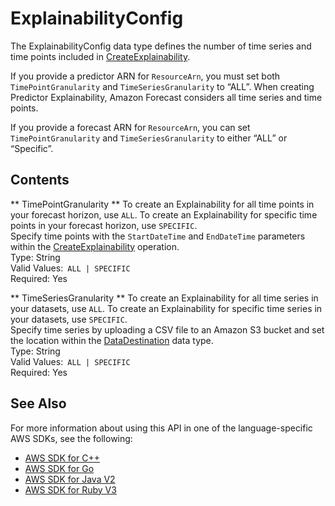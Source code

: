# ExplainabilityConfig<a name="API_ExplainabilityConfig"></a>

The ExplainabilityConfig data type defines the number of time series and time points included in [CreateExplainability](API_CreateExplainability.md)\.

If you provide a predictor ARN for `ResourceArn`, you must set both `TimePointGranularity` and `TimeSeriesGranularity` to “ALL”\. When creating Predictor Explainability, Amazon Forecast considers all time series and time points\.

If you provide a forecast ARN for `ResourceArn`, you can set `TimePointGranularity` and `TimeSeriesGranularity` to either “ALL” or “Specific”\.

## Contents<a name="API_ExplainabilityConfig_Contents"></a>

 ** TimePointGranularity **   <a name="forecast-Type-ExplainabilityConfig-TimePointGranularity"></a>
To create an Explainability for all time points in your forecast horizon, use `ALL`\. To create an Explainability for specific time points in your forecast horizon, use `SPECIFIC`\.  
Specify time points with the `StartDateTime` and `EndDateTime` parameters within the [CreateExplainability](API_CreateExplainability.md) operation\.  
Type: String  
Valid Values:` ALL | SPECIFIC`   
Required: Yes

 ** TimeSeriesGranularity **   <a name="forecast-Type-ExplainabilityConfig-TimeSeriesGranularity"></a>
To create an Explainability for all time series in your datasets, use `ALL`\. To create an Explainability for specific time series in your datasets, use `SPECIFIC`\.  
Specify time series by uploading a CSV file to an Amazon S3 bucket and set the location within the [DataDestination](API_DataDestination.md) data type\.  
Type: String  
Valid Values:` ALL | SPECIFIC`   
Required: Yes

## See Also<a name="API_ExplainabilityConfig_SeeAlso"></a>

For more information about using this API in one of the language\-specific AWS SDKs, see the following:
+  [AWS SDK for C\+\+](https://docs.aws.amazon.com/goto/SdkForCpp/forecast-2018-06-26/ExplainabilityConfig) 
+  [AWS SDK for Go](https://docs.aws.amazon.com/goto/SdkForGoV1/forecast-2018-06-26/ExplainabilityConfig) 
+  [AWS SDK for Java V2](https://docs.aws.amazon.com/goto/SdkForJavaV2/forecast-2018-06-26/ExplainabilityConfig) 
+  [AWS SDK for Ruby V3](https://docs.aws.amazon.com/goto/SdkForRubyV3/forecast-2018-06-26/ExplainabilityConfig) 